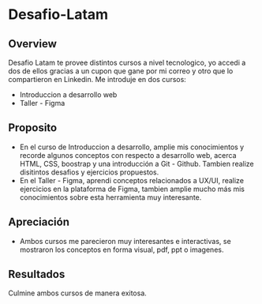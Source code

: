 # Desafio-Latam
## Overview
Desafio Latam te provee distintos cursos a nivel tecnologico, yo accedi a dos de ellos gracias a un cupon que gane por mi correo y otro que lo compartieron en Linkedin.
Me introduje en dos cursos:
- Introduccion a desarrollo web
- Taller - Figma

## Proposito
- En el curso de Introduccion a desarrollo, amplie mis conocimientos y recorde algunos conceptos con respecto a desarrollo web, acerca HTML, CSS, boostrap y una introducción a Git - Github. Tambien realize disitintos desafios y ejercicios propuestos.
- En el Taller - Figma, aprendi conceptos relacionados a UX/UI, realize ejercicios en la plataforma de Figma,  tambien amplie mucho más mis conocimientos sobre esta herramienta muy interesante.

## Apreciación
- Ambos cursos me parecieron muy interesantes e interactivas, se mostraron los conceptos en forma visual, pdf, ppt o imagenes.
## Resultados
Culmine ambos cursos de manera exitosa.

